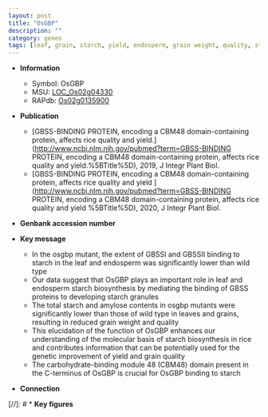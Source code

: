 ```yaml
---
layout: post
title: "OsGBP"
description: ""
category: genes
tags: [leaf, grain, starch, yield, endosperm, grain weight, quality, starch biosynthesis, grain quality]
---
```


* **Information**  
    + Symbol: OsGBP  
    + MSU: [LOC_Os02g04330](http://rice.uga.edu/cgi-bin/ORF_infopage.cgi?orf=LOC_Os02g04330)  
    + RAPdb: [Os02g0135900](http://rapdb.dna.affrc.go.jp/viewer/gbrowse_details/irgsp1?name=Os02g0135900)  

* **Publication**  
    + [GBSS-BINDING PROTEIN, encoding a CBM48 domain-containing protein, affects rice quality and yield.](http://www.ncbi.nlm.nih.gov/pubmed?term=GBSS-BINDING PROTEIN, encoding a CBM48 domain-containing protein, affects rice quality and yield.%5BTitle%5D), 2019, J Integr Plant Biol.
    + [GBSS-BINDING PROTEIN, encoding a CBM48 domain-containing protein, affects rice quality and yield ](http://www.ncbi.nlm.nih.gov/pubmed?term=GBSS-BINDING PROTEIN, encoding a CBM48 domain-containing protein, affects rice quality and yield %5BTitle%5D), 2020, J Integr Plant Biol.

* **Genbank accession number**  

* **Key message**  
    + In the osgbp mutant, the extent of GBSSI and GBSSII binding to starch in the leaf and endosperm was significantly lower than wild type
    + Our data suggest that OsGBP plays an important role in leaf and endosperm starch biosynthesis by mediating the binding of GBSS proteins to developing starch granules
    + The total starch and amylose contents in osgbp mutants were significantly lower than those of wild type in leaves and grains, resulting in reduced grain weight and quality
    + This elucidation of the function of OsGBP enhances our understanding of the molecular basis of starch biosynthesis in rice and contributes information that can be potentially used for the genetic improvement of yield and grain quality
    + The carbohydrate-binding module 48 (CBM48) domain present in the C-terminus of OsGBP is crucial for OsGBP binding to starch

* **Connection**  

[//]: # * **Key figures**  


